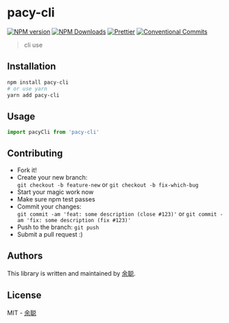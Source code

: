 # pacy-cli

[![NPM version](https://img.shields.io/npm/v/pacy-cli.svg?style=flat-square)](https://www.npmjs.com/package/pacy-cli)
[![NPM Downloads](https://img.shields.io/npm/dm/pacy-cli.svg?style=flat-square&maxAge=43200)](https://www.npmjs.com/package/pacy-cli)
[![Prettier](https://img.shields.io/badge/code_style-prettier-ff69b4.svg?style=flat-square)](https://prettier.io/)
[![Conventional Commits](https://img.shields.io/badge/Conventional%20Commits-1.0.0-yellow.svg?style=flat-square)](https://conventionalcommits.org)

> cli use

## Installation

```bash
npm install pacy-cli
# or use yarn
yarn add pacy-cli
```

## Usage

```javascript
import pacyCli from 'pacy-cli'
```

## Contributing

- Fork it!
- Create your new branch:  
  `git checkout -b feature-new` or `git checkout -b fix-which-bug`
- Start your magic work now
- Make sure npm test passes
- Commit your changes:  
  `git commit -am 'feat: some description (close #123)'` or `git commit -am 'fix: some description (fix #123)'`
- Push to the branch: `git push`
- Submit a pull request :)

## Authors

This library is written and maintained by [余聪](mailto:yucong06@meituan.com).

## License

MIT - [余聪](mailto:yucong06@meituan.com)
